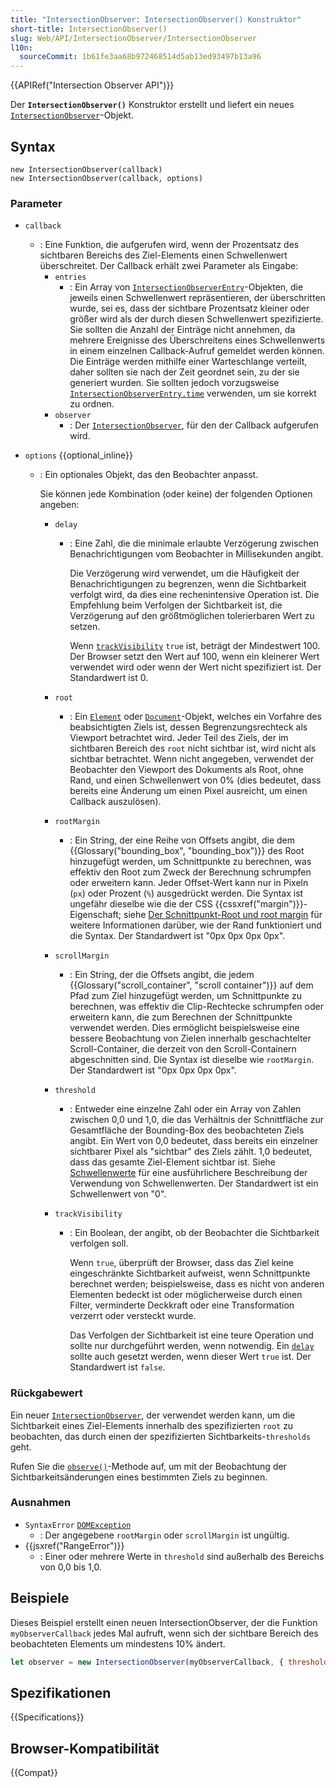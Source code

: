```yaml
---
title: "IntersectionObserver: IntersectionObserver() Konstruktor"
short-title: IntersectionObserver()
slug: Web/API/IntersectionObserver/IntersectionObserver
l10n:
  sourceCommit: 1b61fe3aa68b972468514d5ab13ed93497b13a96
---
```


{{APIRef("Intersection Observer API")}}

Der **`IntersectionObserver()`** Konstruktor erstellt und liefert ein neues [`IntersectionObserver`](/de/docs/Web/API/IntersectionObserver)-Objekt.

## Syntax

```js-nolint
new IntersectionObserver(callback)
new IntersectionObserver(callback, options)
```

### Parameter

- `callback`
  - : Eine Funktion, die aufgerufen wird, wenn der Prozentsatz des sichtbaren Bereichs des Ziel-Elements einen Schwellenwert überschreitet.
    Der Callback erhält zwei Parameter als Eingabe:
    - `entries`
      - : Ein Array von [`IntersectionObserverEntry`](/de/docs/Web/API/IntersectionObserverEntry)-Objekten, die jeweils einen Schwellenwert repräsentieren, der überschritten wurde, sei es, dass der sichtbare Prozentsatz kleiner oder größer wird als der durch diesen Schwellenwert spezifizierte.
        Sie sollten die Anzahl der Einträge nicht annehmen, da mehrere Ereignisse des Überschreitens eines Schwellenwerts in einem einzelnen Callback-Aufruf gemeldet werden können.
        Die Einträge werden mithilfe einer Warteschlange verteilt, daher sollten sie nach der Zeit geordnet sein, zu der sie generiert wurden. Sie sollten jedoch vorzugsweise [`IntersectionObserverEntry.time`](/de/docs/Web/API/IntersectionObserverEntry/time) verwenden, um sie korrekt zu ordnen.
    - `observer`
      - : Der [`IntersectionObserver`](/de/docs/Web/API/IntersectionObserver), für den der Callback aufgerufen wird.

- `options` {{optional_inline}}
  - : Ein optionales Objekt, das den Beobachter anpasst.

    Sie können jede Kombination (oder keine) der folgenden Optionen angeben:
    - `delay`
      - : Eine Zahl, die die minimale erlaubte Verzögerung zwischen Benachrichtigungen vom Beobachter in Millisekunden angibt.

        Die Verzögerung wird verwendet, um die Häufigkeit der Benachrichtigungen zu begrenzen, wenn die Sichtbarkeit verfolgt wird, da dies eine rechenintensive Operation ist.
        Die Empfehlung beim Verfolgen der Sichtbarkeit ist, die Verzögerung auf den größtmöglichen tolerierbaren Wert zu setzen.

        Wenn [`trackVisibility`](#trackvisibility) `true` ist, beträgt der Mindestwert 100.
        Der Browser setzt den Wert auf 100, wenn ein kleinerer Wert verwendet wird oder wenn der Wert nicht spezifiziert ist.
        Der Standardwert ist 0.

    - `root`
      - : Ein [`Element`](/de/docs/Web/API/Element) oder [`Document`](/de/docs/Web/API/Document)-Objekt, welches ein Vorfahre des beabsichtigten Ziels ist, dessen Begrenzungsrechteck als Viewport betrachtet wird.
        Jeder Teil des Ziels, der im sichtbaren Bereich des `root` nicht sichtbar ist, wird nicht als sichtbar betrachtet.
        Wenn nicht angegeben, verwendet der Beobachter den Viewport des Dokuments
        als Root, ohne Rand, und einen Schwellenwert von 0% (dies bedeutet, dass bereits eine Änderung um einen Pixel ausreicht, um einen Callback auszulösen).
    - `rootMargin`
      - : Ein String, der eine Reihe von Offsets angibt, die dem {{Glossary("bounding_box", "bounding_box")}} des Root hinzugefügt werden, um Schnittpunkte zu berechnen, was effektiv den Root zum Zweck der Berechnung schrumpfen oder erweitern kann. Jeder Offset-Wert kann nur in Pixeln (`px`) oder Prozent (`%`) ausgedrückt werden.
        Die Syntax ist ungefähr dieselbe wie die der CSS {{cssxref("margin")}}-Eigenschaft;
        siehe [Der Schnittpunkt-Root und root margin](/de/docs/Web/API/Intersection_Observer_API#the_intersection_root_and_root_margin) für weitere Informationen darüber, wie der Rand funktioniert und die Syntax.
        Der Standardwert ist "0px 0px 0px 0px".
    - `scrollMargin`
      - : Ein String, der die Offsets angibt, die jedem {{Glossary("scroll_container", "scroll container")}} auf dem Pfad zum Ziel hinzugefügt werden, um Schnittpunkte zu berechnen, was effektiv die Clip-Rechtecke schrumpfen oder erweitern kann, die zum Berechnen der Schnittpunkte verwendet werden.
        Dies ermöglicht beispielsweise eine bessere Beobachtung von Zielen innerhalb geschachtelter Scroll-Container, die derzeit von den Scroll-Containern abgeschnitten sind.
        Die Syntax ist dieselbe wie `rootMargin`.
        Der Standardwert ist "0px 0px 0px 0px".
    - `threshold`
      - : Entweder eine einzelne Zahl oder ein Array von Zahlen zwischen 0,0 und 1,0, die das Verhältnis der Schnittfläche zur Gesamtfläche der Bounding-Box des beobachteten Ziels angibt.
        Ein Wert von 0,0 bedeutet, dass bereits ein einzelner sichtbarer Pixel als "sichtbar" des Ziels zählt.
        1,0 bedeutet, dass das gesamte Ziel-Element sichtbar ist.
        Siehe [Schwellenwerte](/de/docs/Web/API/Intersection_Observer_API#thresholds) für eine ausführlichere Beschreibung der Verwendung von Schwellenwerten.
        Der Standardwert ist ein Schwellenwert von "0".
    - `trackVisibility`
      - : Ein Boolean, der angibt, ob der Beobachter die Sichtbarkeit verfolgen soll.

        Wenn `true`, überprüft der Browser, dass das Ziel keine eingeschränkte Sichtbarkeit aufweist, wenn Schnittpunkte berechnet werden;
        beispielsweise, dass es nicht von anderen Elementen bedeckt ist oder möglicherweise durch einen Filter, verminderte Deckkraft oder eine Transformation verzerrt oder versteckt wurde.

        Das Verfolgen der Sichtbarkeit ist eine teure Operation und sollte nur durchgeführt werden, wenn notwendig.
        Ein [`delay`](#delay) sollte auch gesetzt werden, wenn dieser Wert `true` ist.
        Der Standardwert ist `false`.

### Rückgabewert

Ein neuer [`IntersectionObserver`](/de/docs/Web/API/IntersectionObserver), der verwendet werden kann, um die Sichtbarkeit eines Ziel-Elements innerhalb des spezifizierten `root` zu beobachten, das durch einen der spezifizierten Sichtbarkeits-`thresholds` geht.

Rufen Sie die [`observe()`](/de/docs/Web/API/IntersectionObserver/observe)-Methode auf, um mit der Beobachtung der Sichtbarkeitsänderungen eines bestimmten Ziels zu beginnen.

### Ausnahmen

- `SyntaxError` [`DOMException`](/de/docs/Web/API/DOMException)
  - : Der angegebene `rootMargin` oder `scrollMargin` ist ungültig.
- {{jsxref("RangeError")}}
  - : Einer oder mehrere Werte in `threshold` sind außerhalb des Bereichs von 0,0 bis 1,0.

## Beispiele

Dieses Beispiel erstellt einen neuen IntersectionObserver, der die Funktion `myObserverCallback` jedes Mal aufruft, wenn sich der sichtbare Bereich des beobachteten Elements um mindestens 10% ändert.

```js
let observer = new IntersectionObserver(myObserverCallback, { threshold: 0.1 });
```

## Spezifikationen

{{Specifications}}

## Browser-Kompatibilität

{{Compat}}
